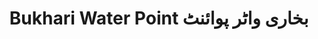 ---
title: "Bukhari Water Point بخاری واٹر پوائنٹ"
url: /karachi/bukhari-water-point-bkhry-wttr-pwy-ntt/
shop: shop
---